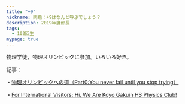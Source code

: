 ```yaml
---
title: "+9"
nickname: 問題：+9はなんと呼ぶでしょう？
description: 2019年度部長
tags:
  - 102回生
mypage: true
---
```

物理学徒，物理オリンピックに参加。いろいろ好き。



記事：

・[物理オリンピックへの道（Part0:You never fail until you stop trying）](https://koyophy.netlify.app/post/ipho_0/)

・[For International Visitors: Hi, We Are Koyo Gakuin HS Physics Club!](https://koyophy.netlify.app/post/for-international-visitors-hi-we-are-koyo-gakuin-hs-physics-club/)
